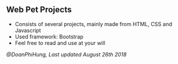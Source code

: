 ## Web Pet Projects

- Consists of several projects, mainly made from HTML, CSS and Javascript
- Used framework: Bootstrap
- Feel free to read and use at your will

*@DoanPhiHung, Last updated August 26th 2018*

